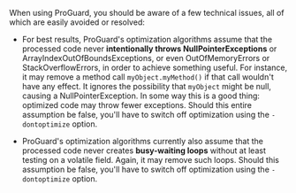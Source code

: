 When using ProGuard, you should be aware of a few technical issues, all of
which are easily avoided or resolved:

- For best results, ProGuard's optimization algorithms assume that the
  processed code never **intentionally throws NullPointerExceptions** or
  ArrayIndexOutOfBoundsExceptions, or even OutOfMemoryErrors or
  StackOverflowErrors, in order to achieve something useful. For instance, it
  may remove a method call `myObject.myMethod()` if that call wouldn't have
  any effect. It ignores the possibility that `myObject` might be null,
  causing a NullPointerException. In some way this is a good thing: optimized
  code may throw fewer exceptions. Should this entire assumption be false,
  you'll have to switch off optimization using the `-dontoptimize` option.

- ProGuard's optimization algorithms currently also assume that the processed
  code never creates **busy-waiting loops** without at least testing on a
  volatile field. Again, it may remove such loops. Should this assumption be
  false, you'll have to switch off optimization using the `-dontoptimize`
  option.
